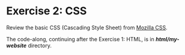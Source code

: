 # Exercise 2: CSS

Review the basic CSS (Cascading Style Sheet) from [Mozilla CSS](https://developer.mozilla.org/en-US/docs/Learn/Getting_started_with_the_web/CSS_basics).

The code-along, continuing after the Exercise 1: HTML, is in ***html/my-website*** directory.